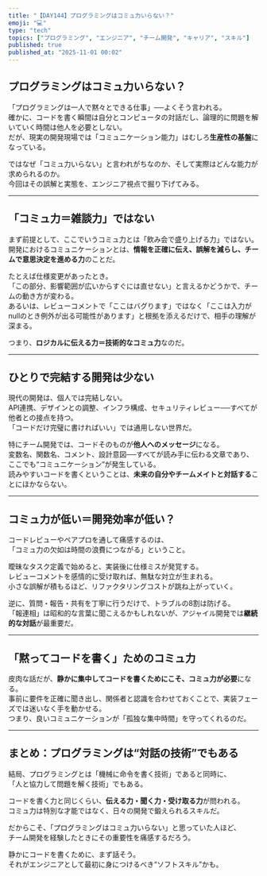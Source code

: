 ```yaml
---
title: "【DAY144】プログラミングはコミュ力いらない？"
emoji: "💻"
type: "tech"
topics: ["プログラミング", "エンジニア", "チーム開発", "キャリア", "スキル"]
published: true
published_at: "2025-11-01 00:02"
---
```


## プログラミングはコミュ力いらない？

「プログラミングは一人で黙々とできる仕事」──よくそう言われる。  
確かに、コードを書く瞬間は自分とコンピュータの対話だし、論理的に問題を解いていく時間は他人を必要としない。  
だが、現実の開発現場では「コミュニケーション能力」はむしろ**生産性の基盤**になっている。

ではなぜ「コミュ力いらない」と言われがちなのか、そして実際はどんな能力が求められるのか。  
今回はその誤解と実態を、エンジニア視点で掘り下げてみる。

---

## 「コミュ力＝雑談力」ではない

まず前提として、ここでいうコミュ力とは「飲み会で盛り上げる力」ではない。  
開発におけるコミュニケーションとは、**情報を正確に伝え、誤解を減らし、チームで意思決定を進める力**のことだ。

たとえば仕様変更があったとき。  
「この部分、影響範囲が広いからすぐには直せない」と言えるかどうかで、チームの動き方が変わる。  
あるいは、レビューコメントで「ここはバグります」ではなく「ここは入力がnullのとき例外が出る可能性があります」と根拠を添えるだけで、相手の理解が深まる。  

つまり、**ロジカルに伝える力＝技術的なコミュ力**なのだ。

---

## ひとりで完結する開発は少ない

現代の開発は、個人では完結しない。  
API連携、デザインとの調整、インフラ構成、セキュリティレビュー──すべてが他者との接点を持つ。  
「コードだけ完璧に書ければいい」では通用しない世界だ。

特にチーム開発では、コードそのものが**他人へのメッセージ**になる。  
変数名、関数名、コメント、設計意図──すべてが読み手に伝わる文章であり、ここでも“コミュニケーション”が発生している。  
読みやすいコードを書くということは、**未来の自分やチームメイトと対話する**ことにほかならない。

---

## コミュ力が低い＝開発効率が低い？

コードレビューやペアプロを通して痛感するのは、  
「コミュ力の欠如は時間の浪費につながる」ということ。  

曖昧なタスク定義で始めると、実装後に仕様ミスが発覚する。  
レビューコメントを感情的に受け取れば、無駄な対立が生まれる。  
小さな誤解が積もるほど、リファクタリングコストが跳ね上がっていく。

逆に、質問・報告・共有を丁寧に行うだけで、トラブルの8割は防げる。  
「報連相」は昭和的な言葉に聞こえるかもしれないが、アジャイル開発では**継続的な対話**が最重要だ。

---

## 「黙ってコードを書く」ためのコミュ力

皮肉な話だが、**静かに集中してコードを書くためにこそ、コミュ力が必要**になる。  
事前に要件を正確に聞き出し、関係者と認識を合わせておくことで、実装フェーズでは迷いなく手を動かせる。  
つまり、良いコミュニケーションが「孤独な集中時間」を守ってくれるのだ。

---

## まとめ：プログラミングは“対話の技術”でもある

結局、プログラミングとは「機械に命令を書く技術」であると同時に、  
「人と協力して問題を解く技術」でもある。  

コードを書く力と同じくらい、**伝える力・聞く力・受け取る力**が問われる。  
コミュ力は特別な才能ではなく、日々の開発で鍛えられるスキルだ。  

だからこそ、「プログラミングはコミュ力いらない」と思っていた人ほど、  
チーム開発を経験したときにその重要性を痛感するだろう。

静かにコードを書くために、まず話そう。  
それがエンジニアとして最初に身につけるべき“ソフトスキル”かも。